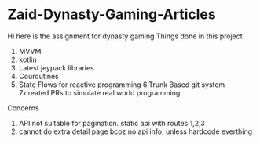 # Zaid-Dynasty-Gaming-Articles
Hi here is the assignment for dynasty gaming
Things done in this project
1. MVVM
2. kotlin
3. Latest jeypack libraries
4. Couroutines
5. State Flows for reactive programming
6.Trunk Based git system
7.created PRs to simulate real world programming

Concerns
1. API not suitable for pagination. static api with routes 1,2,3
2. cannot do extra detail page bcoz no api info, unless hardcode everthing
